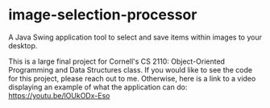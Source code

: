 # image-selection-processor
A Java Swing application tool to select and save items within images to your desktop.

This is a large final project for Cornell's CS 2110: Object-Oriented Programming and Data Structures class. If you would like to see the code for this project, please reach out to me. Otherwise, here is a link to a video displaying an example of what the application can do: https://youtu.be/lOUkODx-Eso
